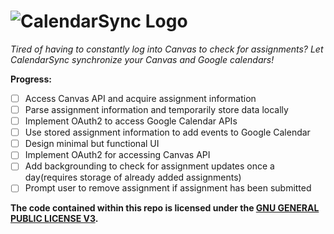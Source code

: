 ![CalendarSync Logo](https://github.com/chedster/chedster.github.io/blob/master/assets/images/calendarSync.png)
===================================================================================

*Tired of having to constantly log into Canvas to check for assignments? Let CalendarSync synchronize your Canvas and Google calendars!*

**Progress:**
- [ ] Access Canvas API and acquire assignment information
- [ ] Parse assignment information and temporarily store data locally
- [ ] Implement OAuth2 to access Google Calendar APIs
- [ ] Use stored assignment information to add events to Google Calendar
- [ ] Design minimal but functional UI
- [ ] Implement OAuth2 for accessing Canvas API
- [ ] Add backgrounding to check for assignment updates once a day(requires storage of already added assignments)
- [ ] Prompt user to remove assignment if assignment has been submitted

**The code contained within this repo is licensed under the [GNU GENERAL PUBLIC LICENSE V3](https://github.com/chedster/CalendarSync/blob/master/LICENSE).**